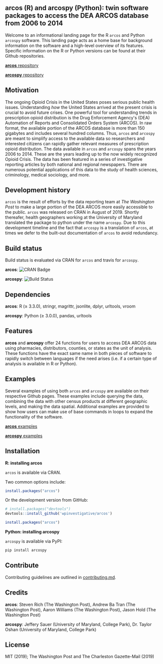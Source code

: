 ## arcos (R) and arcospy (Python): twin software packages to access the DEA ARCOS database from 2006 to 2014
Welcome to an informational landing page for the R `arcos` and Python `arcospy` software. This landing page acts as a home base for background information on the software and a high-level overview of its features. Specific information on the R or Python versions can be found at their Github repositories.

[**arcos** repository](https://github.com/wpinvestigative/arcos)

[**arcospy** repository](https://github.com/jeffcsauer/arcospy)

## Motivation
The ongoing Opioid Crisis in the United States poses serious public health issues. Understanding *how* the United States arrived at the present crisis is crucial to avoid future crises. One powerful tool for understanding trends in prescription opioid distribution is the Drug Enforcement Agency's (DEA) Automation of Reports and Consolidated Orders System (ARCOS). In raw format, the available portion of the ARCOS database is more than 150 gigabytes and includes several hundred columns. Thus, `arcos` and `arcospy` are meant to simplify access to the available data so researchers and interested citizens can rapidly gather relevant measures of prescription opioid distribution. The data available in `arcos` and `arcospy` spans the years 2006 to 2014. These are the years leading up to the now widely recognized Opioid Crisis. The data has been featured in a series of investigative reporting articles by both national and regional newspapers. There are numerous potential applications of this data to the study of health sciences, criminology, medical sociology, and more.  

## Development history
`arcos` is the result of efforts by the data reporting team at *The Washington Post* to make a large portion of the DEA ARCOS more easily accessible to the public. `arcos` was released on CRAN in August of 2019. Shortly thereafer, health geographers working at the University of Maryland translated the package to python under the name `arcospy`. Due to this development timeline and the fact that `arcospy` is a translation of `arcos`, at times we defer to the built-out documentation of `arcos` to avoid redundancy.

## Build status
Build status is evaluated via CRAN for `arcos` and travis for `arcospy`.

**arcos**: ![CRAN Badge](http://www.r-pkg.org/badges/version/arcos)

**arcospy**: ![Build Status](https://travis-ci.com/jeffcsauer/arcospy.svg?token=sRx5dHJBVzwnJnFuh3p9&branch=master)

## Dependencies

**arcos**: R (≥ 3.3.0), stringr, magrittr, jsonlite, dplyr, urltools, vroom

**arcospy**: Python (≥ 3.0.0), pandas, urltools

## Features

**arcos** and **arcospy** offer 24 functions for users to access DEA ARCOS data using pharmacies, distributors, counties, or states as the unit of analysis. These functions have the exact same name in both pieces of software to rapidly switch between languages if the need arises (i.e. if a certain type of analysis is available in R or Python).

## Examples

Several examples of using both `arcos` and `arcospy` are available on their respective Github pages. These examples include querying the data, combining the data with other census products at different geographic levels, and making the data spatial. Additional examples are provided to show how users can make use of base commands in loops to expand the functionality of the software.

[**arcos** examples](https://github.com/wpinvestigative/arcos/tree/master/vignettes)

[**arcospy** examples](https://github.com/jeffcsauer/arcospy/tree/master/demos)

## Installation

**R: installing arcos**

`arcos` is available via CRAN.

Two common options include:

```R
install.packages("arcos")
```

Or the development version from GitHub:

```R
# install.packages("devtools")
devtools::install_github('wpinvestigative/arcos')

install.packages("arcos")
```

**Python: installing arcospy**

`arcospy` is available via PyPI:

```python
pip install arcospy
```

## Contribute

Contributing guidelines are outlined in [contributing.md](https://github.com/jeffcsauer/arcos_arcospy_information/blob/master/contributing.md).

## Credits

**arcos**: Steven Rich (The Washington Post), Andrew Ba Tran (The Washington Post), Aaron Williams (The Washington Post), Jason Hold (The Washington Post)

**arcospy**: Jeffery Sauer (University of Maryland, College Park), Dr. Taylor Oshan (University of Maryland, College Park)

## License

MIT (2019); The Washington Post and The Charleston Gazette-Mail (2019)
